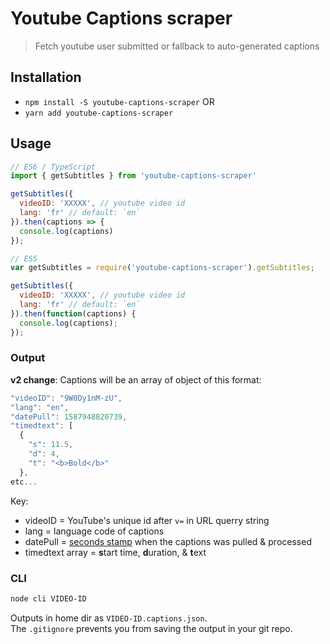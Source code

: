 # Youtube Captions scraper

> Fetch youtube user submitted or fallback to auto-generated captions

## Installation

* `npm install -S youtube-captions-scraper` OR
* `yarn add youtube-captions-scraper`

## Usage

```js
// ES6 / TypeScript
import { getSubtitles } from 'youtube-captions-scraper'

getSubtitles({
  videoID: 'XXXXX', // youtube video id
  lang: 'fr' // default: `en`
}).then(captions => {
  console.log(captions)
});

// ES5
var getSubtitles = require('youtube-captions-scraper').getSubtitles;

getSubtitles({
  videoID: 'XXXXX', // youtube video id
  lang: 'fr' // default: `en`
}).then(function(captions) {
  console.log(captions);
});
```

### Output

**v2 change**: Captions will be an array of object of this format:

```js
"videoID": "9W0Dy1nM-zU",
"lang": "en",
"datePull": 1587948820739,
"timedtext": [
  {
    "s": 11.5,
    "d": 4,
    "t": "<b>Bold</b>"
  },
etc...
```
Key:
 * videoID = YouTube's unique id after `v=` in URL querry string
 * lang = language code of captions
 * datePull = [seconds stamp](https://developer.mozilla.org/en-US/docs/Web/JavaScript/Reference/Global_Objects/Date/now) when the captions was pulled & processed
 * timedtext array = **s**tart time, **d**uration, & **t**ext


### CLI

```bash
node cli VIDEO-ID
```
Outputs in home dir as `VIDEO-ID.captions.json`.  
The `.gitignore` prevents you from saving the output in your git repo.
